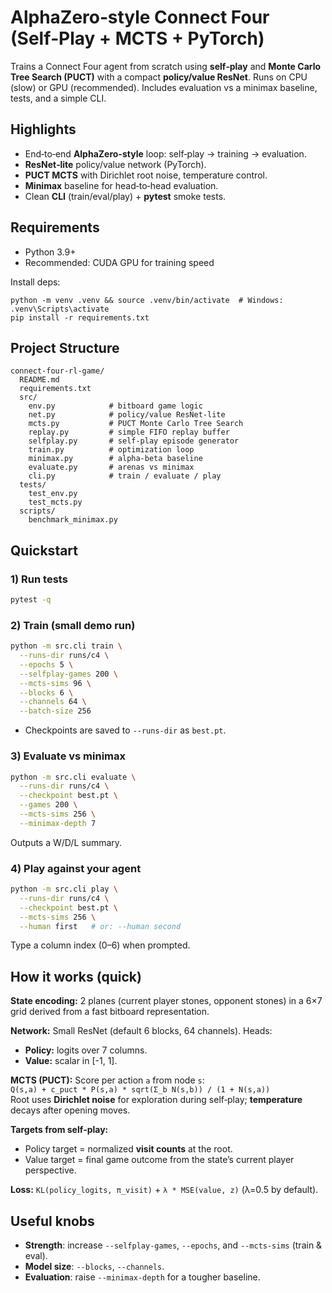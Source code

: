 # AlphaZero‑style Connect Four (Self‑Play + MCTS + PyTorch)

Trains a Connect Four agent from scratch using **self‑play** and **Monte Carlo Tree Search (PUCT)** with a compact **policy/value ResNet**. Runs on CPU (slow) or GPU (recommended). Includes evaluation vs a minimax baseline, tests, and a simple CLI.



##  Highlights
- End‑to‑end **AlphaZero-style** loop: self‑play → training → evaluation.
- **ResNet‑lite** policy/value network (PyTorch).
- **PUCT MCTS** with Dirichlet root noise, temperature control.
- **Minimax** baseline for head‑to‑head evaluation.
- Clean **CLI** (train/eval/play) + **pytest** smoke tests.



##  Requirements
- Python 3.9+
- Recommended: CUDA GPU for training speed

Install deps:
```
python -m venv .venv && source .venv/bin/activate  # Windows: .venv\Scripts\activate
pip install -r requirements.txt
```



## Project Structure
```
connect-four-rl-game/
  README.md
  requirements.txt
  src/
    env.py            # bitboard game logic
    net.py            # policy/value ResNet-lite
    mcts.py           # PUCT Monte Carlo Tree Search
    replay.py         # simple FIFO replay buffer
    selfplay.py       # self-play episode generator
    train.py          # optimization loop
    minimax.py        # alpha-beta baseline
    evaluate.py       # arenas vs minimax
    cli.py            # train / evaluate / play
  tests/
    test_env.py
    test_mcts.py
  scripts/
    benchmark_minimax.py
```



##  Quickstart

### 1) Run tests
```bash
pytest -q
```

### 2) Train (small demo run)
```bash
python -m src.cli train \
  --runs-dir runs/c4 \
  --epochs 5 \
  --selfplay-games 200 \
  --mcts-sims 96 \
  --blocks 6 \
  --channels 64 \
  --batch-size 256
```
- Checkpoints are saved to `--runs-dir` as `best.pt`.

### 3) Evaluate vs minimax
```bash
python -m src.cli evaluate \
  --runs-dir runs/c4 \
  --checkpoint best.pt \
  --games 200 \
  --mcts-sims 256 \
  --minimax-depth 7
```
Outputs a W/D/L summary.

### 4) Play against your agent
```bash
python -m src.cli play \
  --runs-dir runs/c4 \
  --checkpoint best.pt \
  --mcts-sims 256 \
  --human first   # or: --human second
```
Type a column index (0–6) when prompted.



##  How it works (quick)

**State encoding:** 2 planes (current player stones, opponent stones) in a 6×7 grid derived from a fast bitboard representation.

**Network:** Small ResNet (default 6 blocks, 64 channels). Heads:
- **Policy:** logits over 7 columns.
- **Value:** scalar in [-1, 1].

**MCTS (PUCT):**
Score per action `a` from node `s`:  
`Q(s,a) + c_puct * P(s,a) * sqrt(Σ_b N(s,b)) / (1 + N(s,a))`  
Root uses **Dirichlet noise** for exploration during self‑play; **temperature** decays after opening moves.

**Targets from self‑play:**
- Policy target = normalized **visit counts** at the root.
- Value target = final game outcome from the state’s current player perspective.

**Loss:** `KL(policy_logits, π_visit)` + `λ * MSE(value, z)` (λ=0.5 by default).



##  Useful knobs
- **Strength**: increase `--selfplay-games`, `--epochs`, and `--mcts-sims` (train & eval).
- **Model size**: `--blocks`, `--channels`.
- **Evaluation**: raise `--minimax-depth` for a tougher baseline.



